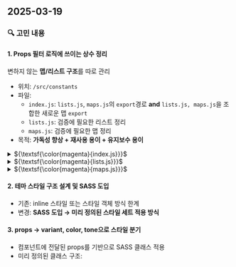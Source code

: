 ## 2025-03-19

### 🔍 고민 내용

#### 1. Props 필터 로직에 쓰이는 상수 정리

변하지 않는 **맵/리스트 구조**를 따로 관리

-   위치: `/src/constants`
-   파일:
    -   `index.js`: `lists.js`, `maps.js`의 `export`경로 **and** `lists.js, maps.js`을 조합한 새로운 맵 `export`
    -   `lists.js`: 검증에 필요한 리스트 정리
    -   `maps.js`: 검증에 필요한 맵 정리
-   목적: **가독성 향상 + 재사용 용이 + 유지보수 용이**

<details>
<summary> ${\textsf{\color{magenta}{index.js}}}$ </summary>

```javascript
import { flexCssList, gridCssList, tableCssList, commonCssList } from './lists'
export * from './lists'
export * from './maps'

export const displayListMap = {
    flex: flexCssList,
    grid: gridCssList,
    table: tableCssList,
    common: commonCssList,
}
```

</details>

<details>
<summary> ${\textsf{\color{magenta}{lists.js}}}$ </summary>

```javascript
/** INDEX `${name}List`
 * tableTag
 * display
 * onEvent
 * pseudoClass
 * pseudoElement
 * allPseudo
 *
 * -- display group match css property --
 * flexCss
 * gridCss
 * tableCss
 * commonCss
 */

export const tableTagList = ['table', 'caption', 'thead', 'tfoot', 'tbody', 'colgroup', 'tr', 'td', 'th', 'col']

export const ...
```

</details>

<details>
<summary> ${\textsf{\color{magenta}{maps.js}}}$ </summary>

```javascript
/** INDEX `${name}Map`
 * displayGroup
 * tableDisplay
 */

export const displayGroupMap = {
    flex: ['flex', 'inline-flex'],
    grid: ['grid', 'inline-grid'],
    table: ['table', 'inline-table', 'table-row-group', 'table-header-group', 'table-footer-group', 'table-row', 'table-cell', 'table-column', 'table-column-group', 'table-caption'],
    common: ['block', 'inline', 'inline-block', 'flow-root', 'list-item'],
}
export const ...
```

</details>

#### 2. 테마 스타일 구조 설계 및 SASS 도입

-   기존: inline 스타일 또는 스타일 객체 방식 한계
-   변경: **SASS 도입 → 미리 정의된 스타일 세트 적용 방식**

#### 3. props → variant, color, tone으로 스타일 분기

-   컴포넌트에 전달된 props를 기반으로 SASS 클래스 적용
-   미리 정의된 클래스 구조:
